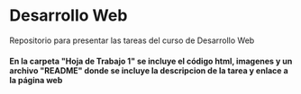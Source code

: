 # Desarrollo Web
Repositorio para presentar las tareas del curso de Desarrollo Web

#### En la carpeta "Hoja de Trabajo 1" se incluye el código html, imagenes y un archivo "README" donde se incluye la descripcion de la tarea y enlace a la página web
